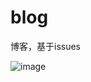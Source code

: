 # blog
博客，基于issues

![image](https://user-images.githubusercontent.com/3297411/50259049-6b3a2680-043d-11e9-833d-b8f7dd48ec7d.png)
